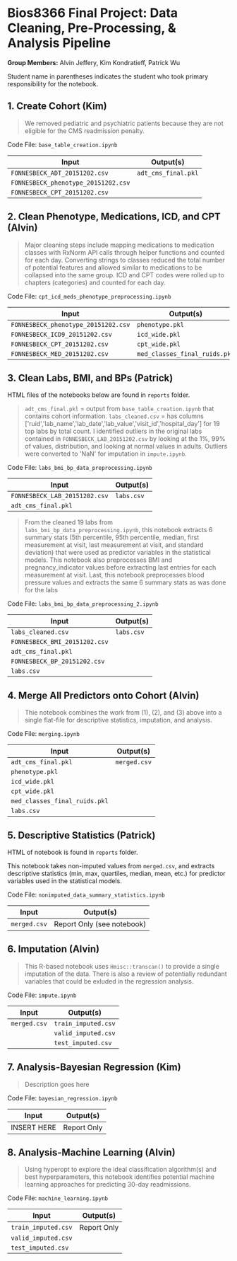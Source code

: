 # Bios8366 Final Project: Data Cleaning, Pre-Processing, & Analysis Pipeline  

**Group Members:** Alvin Jeffery, Kim Kondratieff, Patrick Wu  

Student name in parentheses indicates the student who took primary responsibility for the notebook.  

## 1. Create Cohort (Kim)  
> We removed pediatric and psychiatric patients because they are not eligible for the CMS readmission penalty.  

Code File: `base_table_creation.ipynb`  

| Input                                 | Output(s)                 |
| ---                                   | ---                       |
| `FONNESBECK_ADT_20151202.csv`         | `adt_cms_final.pkl`       |
| `FONNESBECK_phenotype_20151202.csv`   |                           |
| `FONNESBECK_CPT_20151202.csv`         |                           |  

## 2. Clean Phenotype, Medications, ICD, and CPT (Alvin)  
> Major cleaning steps include mapping medications to medication classes with RxNorm API calls through helper functions and counted for each day.  Converting strings to classes reduced the total number of potential features and allowed similar to medications to be collapsed into the same group.  ICD and CPT codes were rolled up to chapters (categories) and counted for each day.  

Code File: `cpt_icd_meds_phenotype_preprocessing.ipynb`  

| Input                                   | Output(s)                         |
| ---                                     | ---                               |
| `FONNESBECK_phenotype_20151202.csv`     | `phenotype.pkl`                   |
| `FONNESBECK_ICD9_20151202.csv`          | `icd_wide.pkl`                    |
| `FONNESBECK_CPT_20151202.csv`           | `cpt_wide.pkl`                    |
| `FONNESBECK_MED_20151202.csv`           | `med_classes_final_ruids.pkl`     |  


## 3. Clean Labs, BMI, and BPs (Patrick)  
HTML files of the notebooks below are found in `reports` folder.  

> `adt_cms_final.pkl` = output from `base_table_creation.ipynb` that contains cohort information. `labs_cleaned.csv` = has columns ['ruid','lab_name','lab_date','lab_value','visit_id','hospital_day'] for 19 top labs by total count. I identified outliers in the original labs contained in `FONNESBECK_LAB_20151202.csv` by looking at the 1%, 99% of values, distribution, and looking at normal values in adults. Outliers were converted to 'NaN' for imputation in `impute.ipynb`.    

Code File: `labs_bmi_bp_data_preprocessing.ipynb`   
  
| Input                                         | Output(s)                 |
| ---                                           | ---                       |
| `FONNESBECK_LAB_20151202.csv`                 | `labs.csv`                |
| `adt_cms_final.pkl`                           |                           |

> From the cleaned 19 labs from `labs_bmi_bp_data_preprocessing.ipynb`, this notebook extracts 6 summary stats (5th percentile, 95th percentile, median, first measurement at visit, last measurement at visit, and standard deviation) that were used as predictor variables in the statistical models. This notebook also preprocesses BMI and pregnancy_indicator values before extracting last entries for each measurement at visit. Last, this notebook preprocesses blood pressure values and extracts the same 6 summary stats as was done for the labs

Code File: `labs_bmi_bp_data_preprocessing_2.ipynb`

| Input                                         | Output(s)                 |
| ---                                           | ---                       |
| `labs_cleaned.csv`                            | `labs.csv`                |
| `FONNESBECK_BMI_20151202.csv`                 |                           |
| `adt_cms_final.pkl`                           |                           |
| `FONNESBECK_BP_20151202.csv`                  |                           |
| `labs.csv`                                    |                           |    

## 4. Merge All Predictors onto Cohort (Alvin)  
> Thie notebook combines the work from (1), (2), and (3) above into a single flat-file for descriptive statistics, imputation, and analysis.  

Code File: `merging.ipynb`  
  
| Input                             | Output(s)                 |
| ---                               | ---                       |
| `adt_cms_final.pkl`               | `merged.csv`              |
| `phenotype.pkl`                   |                           |
| `icd_wide.pkl`                    |                           |
| `cpt_wide.pkl`                    |                           |
| `med_classes_final_ruids.pkl`     |                           |
| `labs.csv`                        |                           |  

## 5. Descriptive Statistics (Patrick)  
HTML of notebook is found in `reports` folder.  

This notebook takes non-imputed values from `merged.csv`, and extracts descriptive statistics (min, max, quartiles, median, mean, etc.) for predictor variables used in the statistical models. 

Code File: `nonimputed_data_summary_statistics.ipynb`

| Input                             | Output(s)                 |
| ---                               | ---                       |
| `merged.csv`                      | Report Only (see notebook)|  


## 6. Imputation (Alvin)  
> This R-based notebook uses `Hmisc::transcan()` to provide a single imputation of the data.  There is also a review of potentially redundant variables that could be exluded in the regression analysis.  

Code File: `impute.ipynb`

| Input                             | Output(s)                 |
| ---                               | ---                       |
| `merged.csv`                      | `train_imputed.csv`       |
|                                   | `valid_imputed.csv`       |  
|                                   | `test_imputed.csv`        |  

## 7. Analysis-Bayesian Regression (Kim)  
> Description goes here  

Code File: `bayesian_regression.ipynb`  

| Input                           | Output(s)                 |
| ---                             | ---                       |
| INSERT HERE                     | Report Only               |  


## 8. Analysis-Machine Learning (Alvin)  
> Using hyperopt to explore the ideal classification algorithm(s) and best hyperparameters, this notebook identifies potential machine learning approaches for predicting 30-day readmissions.  

Code File: `machine_learning.ipynb`  

| Input                           | Output(s)                 |
| ---                             | ---                       |
| `train_imputed.csv`             | Report Only               |
| `valid_imputed.csv`             |                           |
| `test_imputed.csv`              |                           |  


